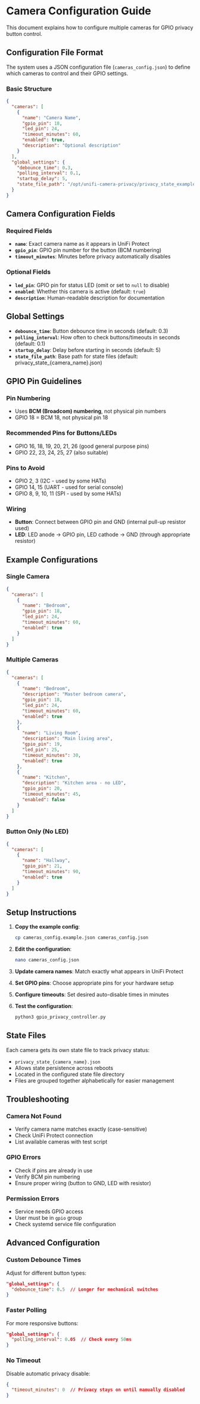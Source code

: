 # Camera Configuration Guide

This document explains how to configure multiple cameras for GPIO privacy button control.

## Configuration File Format

The system uses a JSON configuration file (`cameras_config.json`) to define which cameras to control and their GPIO settings.

### Basic Structure

```json
{
  "cameras": [
    {
      "name": "Camera Name",
      "gpio_pin": 18,
      "led_pin": 24,
      "timeout_minutes": 60,
      "enabled": true,
      "description": "Optional description"
    }
  ],
  "global_settings": {
    "debounce_time": 0.3,
    "polling_interval": 0.1,
    "startup_delay": 5,
    "state_file_path": "/opt/unifi-camera-privacy/privacy_state_example.json"
  }
}
```

## Camera Configuration Fields

### Required Fields

- **`name`**: Exact camera name as it appears in UniFi Protect
- **`gpio_pin`**: GPIO pin number for the button (BCM numbering)
- **`timeout_minutes`**: Minutes before privacy automatically disables

### Optional Fields

- **`led_pin`**: GPIO pin for status LED (omit or set to `null` to disable)
- **`enabled`**: Whether this camera is active (default: `true`)
- **`description`**: Human-readable description for documentation

## Global Settings

- **`debounce_time`**: Button debounce time in seconds (default: 0.3)
- **`polling_interval`**: How often to check buttons/timeouts in seconds (default: 0.1)  
- **`startup_delay`**: Delay before starting in seconds (default: 5)
- **`state_file_path`**: Base path for state files (default: privacy_state_{camera_name}.json)

## GPIO Pin Guidelines

### Pin Numbering
- Uses **BCM (Broadcom) numbering**, not physical pin numbers
- GPIO 18 = BCM 18, not physical pin 18

### Recommended Pins for Buttons/LEDs
- GPIO 16, 18, 19, 20, 21, 26 (good general purpose pins)
- GPIO 22, 23, 24, 25, 27 (also suitable)

### Pins to Avoid
- GPIO 2, 3 (I2C - used by some HATs)
- GPIO 14, 15 (UART - used for serial console)
- GPIO 8, 9, 10, 11 (SPI - used by some HATs)

### Wiring
- **Button**: Connect between GPIO pin and GND (internal pull-up resistor used)
- **LED**: LED anode → GPIO pin, LED cathode → GND (through appropriate resistor)

## Example Configurations

### Single Camera
```json
{
  "cameras": [
    {
      "name": "Bedroom",
      "gpio_pin": 18,
      "led_pin": 24,
      "timeout_minutes": 60,
      "enabled": true
    }
  ]
}
```

### Multiple Cameras
```json
{
  "cameras": [
    {
      "name": "Bedroom",
      "description": "Master bedroom camera",
      "gpio_pin": 18,
      "led_pin": 24,
      "timeout_minutes": 60,
      "enabled": true
    },
    {
      "name": "Living Room", 
      "description": "Main living area",
      "gpio_pin": 19,
      "led_pin": 25,
      "timeout_minutes": 30,
      "enabled": true
    },
    {
      "name": "Kitchen",
      "description": "Kitchen area - no LED",
      "gpio_pin": 20,
      "timeout_minutes": 45,
      "enabled": false
    }
  ]
}
```

### Button Only (No LED)
```json
{
  "cameras": [
    {
      "name": "Hallway",
      "gpio_pin": 21,
      "timeout_minutes": 90,
      "enabled": true
    }
  ]
}
```

## Setup Instructions

1. **Copy the example config**: 
   ```bash
   cp cameras_config.example.json cameras_config.json
   ```

2. **Edit the configuration**:
   ```bash
   nano cameras_config.json
   ```

3. **Update camera names**: Match exactly what appears in UniFi Protect

4. **Set GPIO pins**: Choose appropriate pins for your hardware setup

5. **Configure timeouts**: Set desired auto-disable times in minutes

6. **Test the configuration**:
   ```bash
   python3 gpio_privacy_controller.py
   ```

## State Files

Each camera gets its own state file to track privacy status:
- `privacy_state_{camera_name}.json` 
- Allows state persistence across reboots
- Located in the configured state file directory
- Files are grouped together alphabetically for easier management

## Troubleshooting

### Camera Not Found
- Verify camera name matches exactly (case-sensitive)
- Check UniFi Protect connection
- List available cameras with test script

### GPIO Errors
- Check if pins are already in use
- Verify BCM pin numbering
- Ensure proper wiring (button to GND, LED with resistor)

### Permission Errors  
- Service needs GPIO access
- User must be in `gpio` group
- Check systemd service file configuration

## Advanced Configuration

### Custom Debounce Times
Adjust for different button types:
```json
"global_settings": {
  "debounce_time": 0.5  // Longer for mechanical switches
}
```

### Faster Polling
For more responsive buttons:
```json
"global_settings": {
  "polling_interval": 0.05  // Check every 50ms
}
```

### No Timeout
Disable automatic privacy disable:
```json
{
  "timeout_minutes": 0  // Privacy stays on until manually disabled
}
``` 